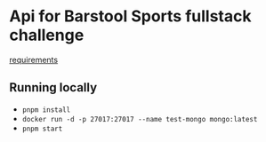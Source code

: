 # Api for Barstool Sports fullstack challenge

[requirements](https://github.com/BarstoolSports/fullstack-challenge)

## Running locally
* `pnpm install`
* `docker run -d -p 27017:27017 --name test-mongo mongo:latest`
* `pnpm start`

